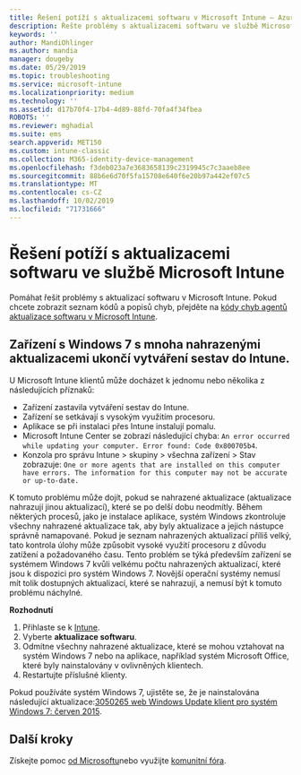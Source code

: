 ```yaml
---
title: Řešení potíží s aktualizacemi softwaru v Microsoft Intune – Azure | Microsoft Docs
description: Řešte problémy s aktualizacemi softwaru ve službě Microsoft Intune.
keywords: ''
author: MandiOhlinger
ms.author: mandia
manager: dougeby
ms.date: 05/29/2019
ms.topic: troubleshooting
ms.service: microsoft-intune
ms.localizationpriority: medium
ms.technology: ''
ms.assetid: d17b70f4-17b4-4d89-88fd-70fa4f34fbea
ROBOTS: ''
ms.reviewer: mghadial
ms.suite: ems
search.appverid: MET150
ms.custom: intune-classic
ms.collection: M365-identity-device-management
ms.openlocfilehash: f3deb023a7e3683658139c2319945c7c3aaeb8ee
ms.sourcegitcommit: 88b6e6d70f5fa15708e640f6e20b97a442ef07c5
ms.translationtype: MT
ms.contentlocale: cs-CZ
ms.lasthandoff: 10/02/2019
ms.locfileid: "71731666"
---
```

# <a name="troubleshoot-software-updates-in-microsoft-intune"></a>Řešení potíží s aktualizacemi softwaru ve službě Microsoft Intune

Pomáhat řešit problémy s aktualizací softwaru v Microsoft Intune. Pokud chcete zobrazit seznam kódů a popisů chyb, přejděte na [kódy chyb agentů aktualizace softwaru v Microsoft Intune](../protect/software-update-agent-error-codes.md).

## <a name="windows-7-devices-with-many-superseded-updates-stop-reporting-to-intune"></a>Zařízení s Windows 7 s mnoha nahrazenými aktualizacemi ukončí vytváření sestav do Intune.

U Microsoft Intune klientů může docházet k jednomu nebo několika z následujících příznaků:

- Zařízení zastavila vytváření sestav do Intune.  
- Zařízení se setkávají s vysokým využitím procesoru.
- Aplikace se při instalaci přes Intune instalují pomalu.
- Microsoft Intune Center se zobrazí následující chyba: `An error occurred while updating your computer. Error found: Code 0x800705b4`.
- Konzola pro správu Intune > skupiny > všechna zařízení > Stav zobrazuje: `One or more agents that are installed on this computer have errors. The information for this computer may not be accurate or up-to-date.`

K tomuto problému může dojít, pokud se nahrazené aktualizace (aktualizace nahrazují jinou aktualizací), které se po delší dobu neodmítly. Během některých procesů, jako je instalace aplikace, systém Windows zkontroluje všechny nahrazené aktualizace tak, aby byly aktualizace a jejich nástupce správně namapované. Pokud je seznam nahrazených aktualizací příliš velký, tato kontrola úlohy může způsobit vysoké využití procesoru z důvodu zatížení a požadovaného času. Tento problém se týká především zařízení se systémem Windows 7 kvůli velkému počtu nahrazených aktualizací, které jsou k dispozici pro systém Windows 7. Novější operační systémy nemusí mít tolik dostupných aktualizací, které se nahrazují, a nemusí být k tomuto problému náchylné.

**Rozhodnutí**

1. Přihlaste se k [Intune](https://go.microsoft.com/fwlink/?linkid=2090973).
2. Vyberte **aktualizace softwaru**.
3. Odmítne všechny nahrazené aktualizace, které se mohou vztahovat na systém Windows 7 nebo na aplikace, například systém Microsoft Office, které byly nainstalovány v ovlivněných klientech.
4. Restartujte příslušné klienty.

Pokud používáte systém Windows 7, ujistěte se, že je nainstalována následující aktualizace:[3050265 web Windows Update klient pro systém Windows 7: červen 2015](https://support.microsoft.com/kb/3050265).

## <a name="next-steps"></a>Další kroky

Získejte pomoc [od Microsoftu](get-support.md)nebo využijte [komunitní fóra](https://social.technet.microsoft.com/Forums/en-US/home?category=microsoftintune).